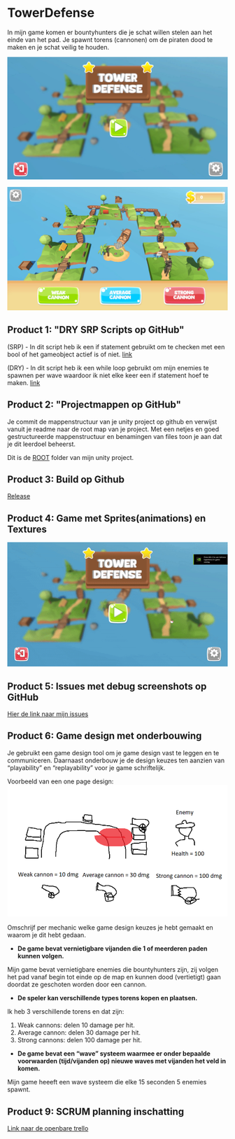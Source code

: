 # TowerDefense
In mijn game komen er bountyhunters die je schat willen stelen aan het einde van het pad.
Je spawnt torens (cannonen) om de piraten dood te maken en je schat veilig te houden.

![main menu](https://github.com/Yatii2/TowerDefense/blob/main/MainMenu.jpg)

![my game](https://github.com/Yatii2/TowerDefense/blob/main/MainGame.jpg)


## Product 1: "DRY SRP Scripts op GitHub"

(SRP) - In dit script heb ik een if statement gebruikt om te checken met een bool of het gameobject actief is of niet.
[link](https://github.com/Yatii2/TowerDefense/blob/main/TowerDefense/Assets/MainMenu/Scripts/Activate.cs)

(DRY) - In dit script heb ik een while loop gebruikt om mijn enemies te spawnen per wave waardoor ik niet elke keer een if statement hoef te maken.
[link](https://github.com/Yatii2/TowerDefense/blob/main/TowerDefense/Assets/Scripts/Enemies/RoundManager.cs)

## Product 2: "Projectmappen op GitHub"

Je commit de mappenstructuur van je unity project op github en verwijst vanuit je readme naar de root map van je project. Met een netjes en goed gestructureerde mappenstructuur en benamingen van files toon je aan dat je dit leerdoel beheerst. 

Dit is de [ROOT](TowerDefense) folder van mijn unity project.


## Product 3: Build op Github

[Release](https://github.com/Yatii2/TowerDefense/releases)

## Product 4: Game met Sprites(animations) en Textures

![Textures Sprites](https://github.com/Yatii2/TowerDefense/blob/main/Gameplay.gif)

## Product 5: Issues met debug screenshots op GitHub 

[Hier de link naar mijn issues](https://github.com/Yatii2/TowerDefense/issues)

## Product 6: Game design met onderbouwing 

Je gebruikt een game design tool om je game design vast te leggen en te communiceren. Daarnaast onderbouw je de design keuzes ten aanzien van “playability” en “replayability” voor je game schriftelijk. 

Voorbeeld van een one page design:
![](https://github.com/Yatii2/TowerDefense/blob/main/onepagedesign.png)

Omschrijf per mechanic welke game design keuzes je hebt gemaakt en waarom je dit hebt gedaan.

*  **De game bevat vernietigbare vijanden die 1 of meerderen paden kunnen volgen.** 

Mijn game bevat vernietigbare enemies die bountyhunters zijn, zij volgen het pad vanaf begin tot einde op de map en kunnen dood (vertietigt) gaan doordat ze geschoten worden door een cannon.

*  **De speler kan verschillende types torens kopen en plaatsen.**  

Ik heb 3 verschillende torens en dat zijn:
1. Weak cannons: delen 10 damage per hit.
2. Average cannon: delen 30 damage per hit.
3. Strong cannons: delen 100 damage per hit.

*  **De game bevat een “wave” systeem waarmee er onder bepaalde voorwaarden (tijd/vijanden op) nieuwe waves met vijanden het veld in komen.**

Mijn game heeeft een wave systeem die elke 15 seconden 5 enemies spawnt.


## Product 9: SCRUM planning inschatting 


[Link naar de openbare trello](https://trello.com/b/kqA3BrNz/towerdefensem5)





